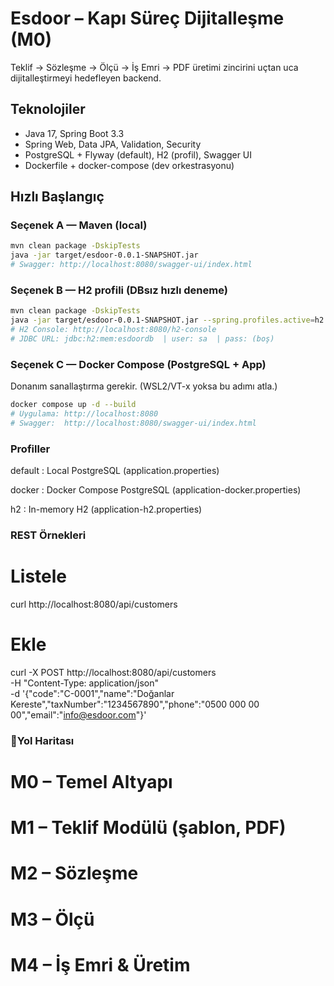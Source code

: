 # Esdoor – Kapı Süreç Dijitalleşme (M0)

Teklif → Sözleşme → Ölçü → İş Emri → PDF üretimi zincirini uçtan uca dijitalleştirmeyi hedefleyen backend.

## Teknolojiler
- Java 17, Spring Boot 3.3
- Spring Web, Data JPA, Validation, Security
- PostgreSQL + Flyway (default), H2 (profil), Swagger UI
- Dockerfile + docker-compose (dev orkestrasyonu)

## Hızlı Başlangıç

### Seçenek A — Maven (local)
```bash
mvn clean package -DskipTests
java -jar target/esdoor-0.0.1-SNAPSHOT.jar
# Swagger: http://localhost:8080/swagger-ui/index.html
```
### Seçenek B — H2 profili (DBsız hızlı deneme)
```bash
mvn clean package -DskipTests
java -jar target/esdoor-0.0.1-SNAPSHOT.jar --spring.profiles.active=h2
# H2 Console: http://localhost:8080/h2-console
# JDBC URL: jdbc:h2:mem:esdoordb  | user: sa  | pass: (boş)
```
### Seçenek C — Docker Compose (PostgreSQL + App)
Donanım sanallaştırma gerekir. (WSL2/VT-x yoksa bu adımı atla.)
```bash
docker compose up -d --build
# Uygulama: http://localhost:8080
# Swagger:  http://localhost:8080/swagger-ui/index.html
```
### Profiller

default : Local PostgreSQL (application.properties)

docker : Docker Compose PostgreSQL (application-docker.properties)

h2 : In-memory H2 (application-h2.properties)

### REST Örnekleri
# Listele
curl http://localhost:8080/api/customers

# Ekle
curl -X POST http://localhost:8080/api/customers \
  -H "Content-Type: application/json" \
  -d '{"code":"C-0001","name":"Doğanlar Kereste","taxNumber":"1234567890","phone":"0500 000 00 00","email":"info@esdoor.com"}'

### 📌Yol Haritası

# M0 – Temel Altyapı

# M1 – Teklif Modülü (şablon, PDF)

# M2 – Sözleşme

# M3 – Ölçü

# M4 – İş Emri & Üretim


